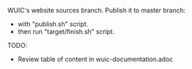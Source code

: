WUIC's website sources branch. Publish it to master branch:
- with "publish.sh" script.
- then run "target/finish.sh" script.

TODO:
- Review table of content in wuic-documentation.adoc